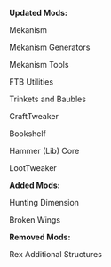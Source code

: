 **Updated Mods:**

Mekanism

Mekanism Generators

Mekanism Tools

FTB Utilities

Trinkets and Baubles

CraftTweaker

Bookshelf

Hammer (Lib) Core

LootTweaker


**Added Mods:**

Hunting Dimension

Broken Wings


**Removed Mods:**

Rex Additional Structures
